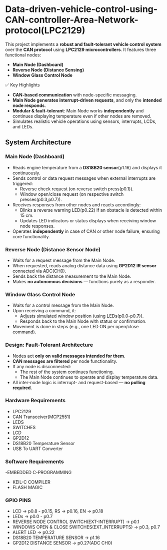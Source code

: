 # Data-driven-vehicle-control-using-CAN-controller-Area-Network-protocol(LPC2129)
This project implements a **robust and fault-tolerant vehicle control system** over the **CAN protocol** using **LPC2129 microcontrollers**. It features three functional nodes:

-  **Main Node (Dashboard)**
-  **Reverse Node (Distance Sensing)**
-  **Window Glass Control Node**

✅ Key Highlights
- **CAN-based communication** with node-specific messaging.
- **Main Node generates interrupt-driven requests**, and only the **intended node responds**.
- **Modular & fault-tolerant**: Main Node works **independently** and continues displaying temperature even if other nodes are removed.
- Simulates realistic vehicle operations using sensors, interrupts, LCDs, and LEDs.

##  System Architecture

### Main Node (Dashboard)
- Reads engine temperature from a **DS18B20 sensor**(p1.16) and displays it continuously.
- Sends control or data request messages when external interrupts are triggered:
  - Reverse check request (on reverse switch press(p0.1)).
  - Window open/close request (on respective switch presses(p0.3,p0.7)).
- Receives responses from other nodes and reacts accordingly:
  - Blinks a reverse warning LED(p0.22) if an obstacle is detected within 15 cm.
  - Updates LED indicators or status displays when receiving window node responses.
- Operates **independently** in case of CAN or other node failure, ensuring core functionality.

### Reverse Node (Distance Sensor Node)
- Waits for a request message from the Main Node.
- When requested, reads analog distance data using **GP2D12 IR sensor** connected via ADC(CH0).
- Sends back the distance measurement to the Main Node.
- Makes **no autonomous decisions** — functions purely as a responder.

### Window Glass Control Node
- Waits for a control message from the Main Node.
- Upon receiving a command, it:
  - Adjusts simulated window position (using LEDs(p0.0-p0.7)).
  - Responds back to the Main Node with status or confirmation.
- Movement is done in steps (e.g., one LED ON per open/close command).

### Design: Fault-Tolerant Architecture

- Nodes act **only on valid messages intended for them**.
- **CAN messages are filtered** per node functionality.
- If any node is disconnected:
  - The rest of the system continues functioning.
  - The Main Node continues to operate and display temperature data.
- All inter-node logic is interrupt- and request-based — **no polling required**.

### Hardware Requirements

- LPC2129
- CAN Transceiver(MCP2551)
- LEDS
- SWITCHES
- LCD
- GP2D12
- DS18B20 Temperature Sensor
- USB To UART Converter

### Software Requirements

-EMBEDDED C-PROGRAMMING
- KEIL-C COMPILER
- FLASH MAGIC

### GPIO PINS

- LCD -> p0.8 - p0.15, RS -> p0.16, EN -> p0.18
- LEDs -> p0.0 - p0.7
- REVERSE NODE CONTROL SWITCH(EXT-INTERRUPT) -> p0.1
- WINDOWS OPEN & CLOSE SWITCHES(EXT_INTERRUPTS) -> p0.3, p0.7
- ALERT LED -> p0.22
- DS18B20 TEMPERATURE SENSOR -> p1.16
- GP2D12 DISTANCE SENSOR -> p0.27(ADC CH0)  
